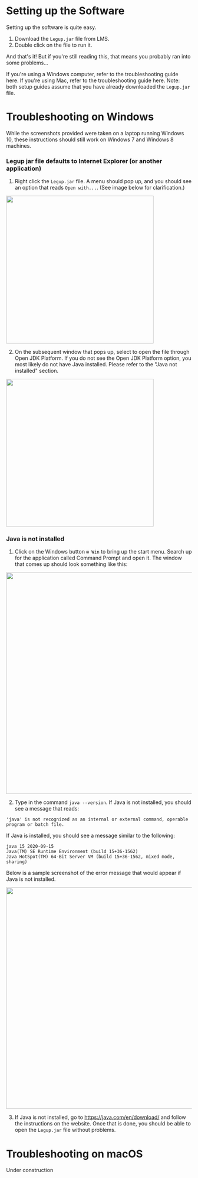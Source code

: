 # Setting up the Software
Setting up the software is quite easy.

1. Download the `Legup.jar` file from LMS.
2. Double click on the file to run it.

And that's it! But if you're still reading this, that means you probably ran into some problems...

If you're using a Windows computer, refer to the troubleshooting guide here.
If you're using Mac, refer to the troubleshooting guide here.
Note: both setup guides assume that you have already downloaded the `Legup.jar` file.

# Troubleshooting on Windows
While the screenshots provided were taken on a laptop running Windows 10, these instructions should still work on Windows 7 and Windows 8 machines.

### Legup jar file defaults to Internet Explorer (or another application)
1. Right click the `Legup.jar` file. A menu should pop up, and you should see an option that reads `Open with...`. (See image below for clarification.)

<img src="https://i.ibb.co/k9K1h0h/image.png" width="400">

2. On the subsequent window that pops up, select to open the file through Open JDK Platform. If you do not see the Open JDK Platform option, you most likely do not have Java installed. Please refer to the "Java not installed" section.

<img src="https://i.ibb.co/k4wvvyb/image.png" width="400">

### Java is not installed
1. Click on the Windows button `⊞ Win` to bring up the start menu. Search up for the application called Command Prompt and open it. The window that comes up should look something like this:

<img src="https://i.ibb.co/WgnvQyh/image.png" width="600">

2. Type in the command `java --version`. If Java is not installed, you should see a message that reads: 
```
'java' is not recognized as an internal or external command, operable program or batch file.
```
If Java is installed, you should see a message similar to the following:
```
java 15 2020-09-15
Java(TM) SE Runtime Environment (build 15+36-1562)
Java HotSpot(TM) 64-Bit Server VM (build 15+36-1562, mixed mode, sharing)
```
Below is a sample screenshot of the error message that would appear if Java is not installed.

<img src="https://i.ibb.co/hm5H6Yf/image.png" width="600">

3. If Java is not installed, go to https://java.com/en/download/ and follow the instructions on the website. Once that is done, you should be able to open the `Legup.jar` file without problems.

# Troubleshooting on macOS
Under construction
